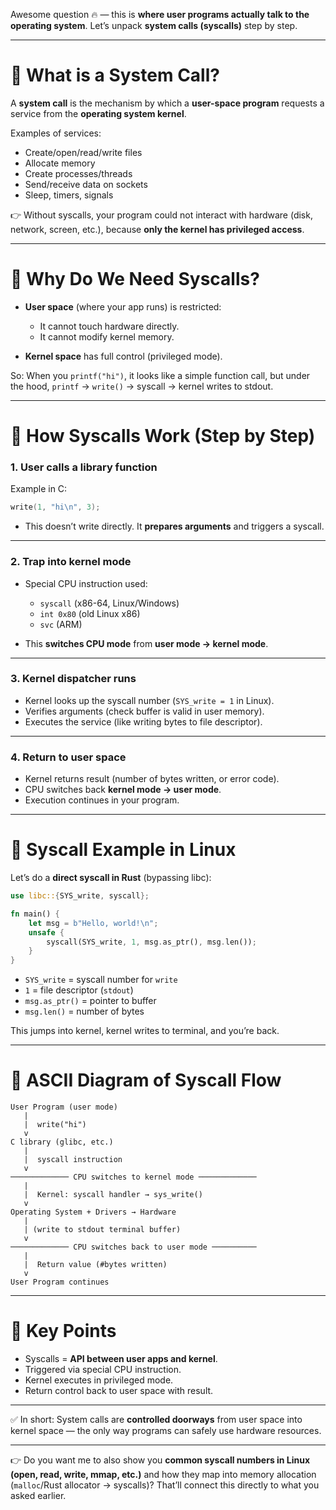 Awesome question 🔥 — this is **where user programs actually talk to the operating system**.
Let’s unpack **system calls (syscalls)** step by step.

---

# 🔹 What is a System Call?

A **system call** is the mechanism by which a **user-space program** requests a service from the **operating system kernel**.

Examples of services:

* Create/open/read/write files
* Allocate memory
* Create processes/threads
* Send/receive data on sockets
* Sleep, timers, signals

👉 Without syscalls, your program could not interact with hardware (disk, network, screen, etc.), because **only the kernel has privileged access**.

---

# 🔹 Why Do We Need Syscalls?

* **User space** (where your app runs) is restricted:

  * It cannot touch hardware directly.
  * It cannot modify kernel memory.
* **Kernel space** has full control (privileged mode).

So:
When you `printf("hi")`, it looks like a simple function call, but under the hood, `printf` → `write()` → syscall → kernel writes to stdout.

---

# 🔹 How Syscalls Work (Step by Step)

### 1. User calls a library function

Example in C:

```c
write(1, "hi\n", 3);
```

* This doesn’t write directly. It **prepares arguments** and triggers a syscall.

---

### 2. Trap into kernel mode

* Special CPU instruction used:

  * `syscall` (x86-64, Linux/Windows)
  * `int 0x80` (old Linux x86)
  * `svc` (ARM)
* This **switches CPU mode** from **user mode → kernel mode**.

---

### 3. Kernel dispatcher runs

* Kernel looks up the syscall number (`SYS_write = 1` in Linux).
* Verifies arguments (check buffer is valid in user memory).
* Executes the service (like writing bytes to file descriptor).

---

### 4. Return to user space

* Kernel returns result (number of bytes written, or error code).
* CPU switches back **kernel mode → user mode**.
* Execution continues in your program.

---

# 🔹 Syscall Example in Linux

Let’s do a **direct syscall in Rust** (bypassing libc):

```rust
use libc::{SYS_write, syscall};

fn main() {
    let msg = b"Hello, world!\n";
    unsafe {
        syscall(SYS_write, 1, msg.as_ptr(), msg.len());
    }
}
```

* `SYS_write` = syscall number for `write`
* `1` = file descriptor (`stdout`)
* `msg.as_ptr()` = pointer to buffer
* `msg.len()` = number of bytes

This jumps into kernel, kernel writes to terminal, and you’re back.

---

# 🔹 ASCII Diagram of Syscall Flow

```
User Program (user mode)
   |
   |  write("hi")
   v
C library (glibc, etc.)
   |
   |  syscall instruction
   v
───────────── CPU switches to kernel mode ─────────────
   |
   |  Kernel: syscall handler → sys_write()
   v
Operating System + Drivers → Hardware
   |
   | (write to stdout terminal buffer)
   v
───────────── CPU switches back to user mode ──────────
   |
   |  Return value (#bytes written)
   v
User Program continues
```

---

# 🔹 Key Points

* Syscalls = **API between user apps and kernel**.
* Triggered via special CPU instruction.
* Kernel executes in privileged mode.
* Return control back to user space with result.

---

✅ In short:
System calls are **controlled doorways** from user space into kernel space — the only way programs can safely use hardware resources.

---

👉 Do you want me to also show you **common syscall numbers in Linux (open, read, write, mmap, etc.)** and how they map into memory allocation (`malloc`/Rust allocator → syscalls)? That’ll connect this directly to what you asked earlier.
